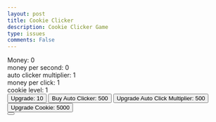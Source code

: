 ```yaml
---
layout: post
title: Cookie Clicker
description: Cookie Clicker Game
type: issues
comments: False
---
```


<div id="game-container" class="cookie-clicker-container">
    <div class="top-container">
        <div class="money-display">Money: <span id="money">0</span></div>
    </div>
    <div class="top-container-stats">
        <div>money per second: <span id="clicks-per-second">0</span></div>
        <div>auto clicker multiplier: <span id="auto-clicks-multiplier">1</span></div>
        <div>money per click: <span id="per-click">1</span></div>
        <div>cookie level: <span id="cookie-level">1</span></div>
    </div>
    <div class="top-container-upgrade">
        <button class="upgrade-btn" id="upgrade-btn">Upgrade: <span id="upgrade-cost">10</span></button>
        <button class="upgrade-auto-clicker-btn" id="upgrade-auto-clicker-btn">Buy Auto Clicker: <span id="upgrade-auto-clicker-cost">500</span></button>
        <button class="upgrade-auto-clicks-multiplier-btn" id="upgrade-auto-clicks-multiplier-btn">Upgrade Auto Click Multiplier: <span id="upgrade-auto-clicks-multiplier-cost">500</span></button>
        <button class="upgrade-cookie-level-btn" id="upgrade-cookie-level-btn">Upgrade Cookie: <span id="upgrade-cookie-level-cost">5000</span></button>
    </div>
    <div class="cookie-clicker-btn-container">
        <button class="cookie-clicker-btn" id="cookie-clicker-btn"></button>
    </div>

</div>

<script src="{{site.baseurl}}/assets/js/cookie_clicker.js"></script>
